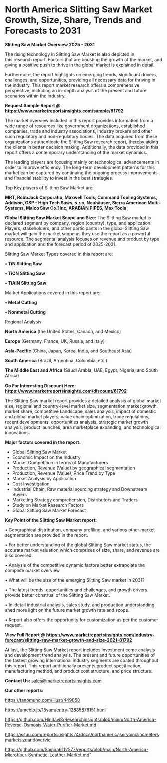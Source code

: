# North America Slitting Saw Market Growth, Size, Share, Trends and Forecasts to 2031

<Strong> Slitting Saw Market Overview 2025 - 2031</strong>

The rising technology in Slitting Saw Market is also depicted in this research report. Factors that are boosting the growth of the market, and giving a positive push to thrive in the global market is explained in detail.

Furthermore, the report highlights on emerging trends, significant drivers, challenges, and opportunities, providing all necessary data for thriving in the industry. This report market research offers a comprehensive perspective, including an in-depth analysis of the present and future scenarios within the industry.

<strong>Request Sample Report @ <a href=https://www.marketreportsinsights.com/sample/81792>https://www.marketreportsinsights.com/sample/81792</a></strong>

The market overview included in this report provides information from a wide range of resources like government organizations, established companies, trade and industry associations, industry brokers and other such regulatory and non-regulatory bodies. The data acquired from these organizations authenticate the Slitting Saw research report, thereby aiding the clients in better decision making. Additionally, the data provided in this report offers a contemporary understanding of the market dynamics.

The leading players are focusing mainly on technological advancements in order to improve efficiency. The long-term development patterns for this market can be captured by continuing the ongoing process improvements and financial stability to invest in the best strategies.

Top Key players of Slitting Saw Market are:

<strong>MRT, RobbJack Corporatio, Maxwell Tools, Command Tooling Systems, Addison, GSP - High Tech Saws, s.r.o, Neuhäuser, Sierra American Multi-Systems, Malco Saw Co.?Inc, ARABIAN PIPES, Max Tools</strong>

<strong><b>Global Slitting Saw Market Scope and Size:</b></strong>
The Slitting Saw market is declared segment by company, region (country), type, and application. Players, stakeholders, and other participants in the global Slitting Saw market will gain the market scope as they use the report as a powerful resource. The segmental analysis focuses on revenue and product by type and application and the forecast period of 2025-2031.

Slitting Saw Market Types covered in this report are:

<strong>• TiN Slitting Saw

• TiCN Slitting Saw

• TiAlN Slitting Saw</strong>

Market Applications covered in this report are:

<strong>• Metal Cutting

• Nonmetal Cutting</strong> 

Regional Analysis

<strong>North America</strong> (the United States, Canada, and Mexico)

<strong>Europe</strong> (Germany, France, UK, Russia, and Italy)

<strong>Asia-Pacific</strong> (China, Japan, Korea, India, and Southeast Asia)

<strong>South America</strong> (Brazil, Argentina, Colombia, etc.)

<strong>The Middle East and Africa</strong> (Saudi Arabia, UAE, Egypt, Nigeria, and South Africa)

<strong>Go For Interesting Discount Here: <a href=https://www.marketreportsinsights.com/discount/81792>https://www.marketreportsinsights.com/discount/81792</a></strong>

The Slitting Saw market report provides a detailed analysis of global market size, regional and country-level market size, segmentation market growth, market share, competitive Landscape, sales analysis, impact of domestic and global market players, value chain optimization, trade regulations, recent developments, opportunities analysis, strategic market growth analysis, product launches, area marketplace expanding, and technological innovations.

<strong><b>Major factors covered in the report:</b></strong>
<ul>
  <li>Global Slitting Saw Market </li>
  <li>Economic Impact on the Industry</li>
  <li>Market Competition in terms of Manufacturers</li>
  <li>Production, Revenue (Value) by geographical segmentation</li>
  <li>Production, Revenue (Value), Price Trend by Type</li>
  <li>Market Analysis by Application</li>
  <li>Cost Investigation</li>
  <li>Industrial Chain, Raw material sourcing strategy and Downstream Buyers</li>
  <li>Marketing Strategy comprehension, Distributors and Traders</li>
  <li>Study on Market Research Factors</li>
  <li>Global Slitting Saw Market Forecast</li>
</ul>

<strong><b>Key Point of the Slitting Saw Market report:</b></strong>

• Geographical distribution, company profiling, and various other market segmentation are provided in the report.

• For better understanding of the global Slitting Saw market status, the accurate market valuation which comprises of size, share, and revenue are also covered.

• Analysis of the competitive dynamic factors better extrapolate the complete market overview

• What will be the size of the emerging Slitting Saw market in 2031?

• The latest trends, opportunities and challenges, and growth drivers provide better construal of the Slitting Saw Market.

• In-detail industrial analysis, sales study, and production understanding shed more light on the future market growth rate and scope.

• Report also offers the opportunity for customization as per the customer request.

<strong><b>View Full Report @ <a href=https://www.marketreportsinsights.com/industry-forecast/slitting-saw-market-growth-and-size-2021-81792>https://www.marketreportsinsights.com/industry-forecast/slitting-saw-market-growth-and-size-2021-81792</a></b></strong>


At last, the Slitting Saw Market report includes investment come analysis and development trend analysis. The present and future opportunities of the fastest growing international industry segments are coated throughout this report. This report additionally presents product specification, manufacturing method, and product cost structure, and price structure.

<strong>Contact Us:</strong>
sales@marketreportsinsights.com

<strong>Our other reports:</strong>

<a href=https://tanomuno.com/illust/449058>https://tanomuno.com/illust/449058</a>

<a href=https://ameblo.jp/18yam/entry-12885878151.html>https://ameblo.jp/18yam/entry-12885878151.html</a>

<a href=https://github.com/Hindavi8/Researchinsights/blob/main/North-America-Reverse-Osmosis-Water-Purifier-Market.md>https://github.com/Hindavi8/Researchinsights/blob/main/North-America-Reverse-Osmosis-Water-Purifier-Market.md</a>

<a href=https://issuu.com/reportsinsights24/docs/northamericaservoinclinometersmarketsizeandovervie>https://issuu.com/reportsinsights24/docs/northamericaservoinclinometersmarketsizeandovervie</a>

<a href=https://github.com/Samira6112577/reports/blob/main/North-America-Microfiber-Synthetic-Leather-Market.md>https://github.com/Samira6112577/reports/blob/main/North-America-Microfiber-Synthetic-Leather-Market.md</a>"
